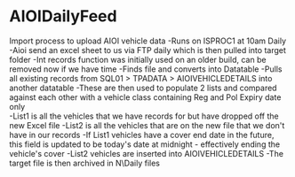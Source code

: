 # AIOIDailyFeed
Import process to upload AIOI vehicle data
-Runs on ISPROC1 at 10am Daily 
-Aioi send an excel sheet to us via FTP daily which is then pulled into target folder 
-Int records function was initially used on an older build, can be removed now if we have time
-Finds file and converts into Datatable 
-Pulls all existing records from SQL01 > TPADATA > AIOIVEHICLEDETAILS into another datatable 
-These are then used to populate 2 lists and compared against each other with a vehicle class containing Reg and Pol Expiry date only  
-List1 is all the vehicles that we have records for but have dropped off the new Excel file 
-List2 is all the vehicles that are on the new file that we don't have in our records
-If List1 vehicles have a cover end date in the future, this field is updated to be today's date at midnight - effectively ending the vehicle's cover 
-List2 vehicles are inserted into AIOIVEHICLEDETAILS 
-The target file is then archived in N\Daily files 

